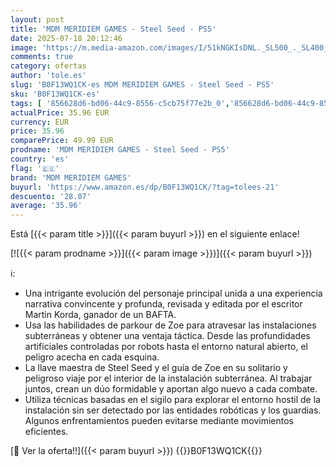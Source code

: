 ```yaml
---
layout: post
title: 'MDM MERIDIEM GAMES - Steel Seed - PS5'
date: 2025-07-18 20:12:46
image: 'https://m.media-amazon.com/images/I/51kNGKIsDNL._SL500_._SL400_.jpg'
comments: true
category: ofertas
author: 'tole.es'
slug: 'B0F13WQ1CK-es MDM MERIDIEM GAMES - Steel Seed - PS5'
sku: 'B0F13WQ1CK-es'
tags: [ '856628d6-bd06-44c9-8556-c5cb75f77e2b_0','856628d6-bd06-44c9-8556-c5cb75f77e2b_2201','856628d6-bd06-44c9-8556-c5cb75f77e2b_3601','856628d6-bd06-44c9-8556-c5cb75f77e2b_9501','Arborist Merchandising Root','Hardware y juegos para PlayStation 5','Juegos para PlayStation 5','Outlet Videojuegos','Preventa de Videojuegos','Self Service','Special Features Stores','Videojuegos','Videojuegos más esperados','mdm meridiem games','ps5','🇪🇸', ]
actualPrice: 35.96 EUR
currency: EUR
price: 35.96
comparePrice: 49.99 EUR
prodname: 'MDM MERIDIEM GAMES - Steel Seed - PS5'
country: 'es'
flag: '🇪🇸'
brand: 'MDM MERIDIEM GAMES'
buyurl: 'https://www.amazon.es/dp/B0F13WQ1CK/?tag=tolees-21'
descuento: '28.07'
average: '35.96'
---
```


Está [{{< param title >}}]({{< param buyurl >}}) en el siguiente enlace!

[![{{< param prodname >}}]({{< param image >}})]({{< param buyurl >}})

ℹ️:

- Una intrigante evolución del personaje principal unida a una experiencia narrativa convincente y profunda, revisada y editada por el escritor Martin Korda, ganador de un BAFTA.
- Usa las habilidades de parkour de Zoe para atravesar las instalaciones subterráneas y obtener una ventaja táctica. Desde las profundidades artificiales controladas por robots hasta el entorno natural abierto, el peligro acecha en cada esquina.
- La llave maestra de Steel Seed y el guía de Zoe en su solitario y peligroso viaje por el interior de la instalación subterránea. Al trabajar juntos, crean un dúo formidable y aportan algo nuevo a cada combate.
- Utiliza técnicas basadas en el sigilo para explorar el entorno hostil de la instalación sin ser detectado por las entidades robóticas y los guardias. Algunos enfrentamientos pueden evitarse mediante movimientos eficientes.

[🛒 Ver la oferta!!]({{< param buyurl >}})
{{<world>}}B0F13WQ1CK{{</world>}}
